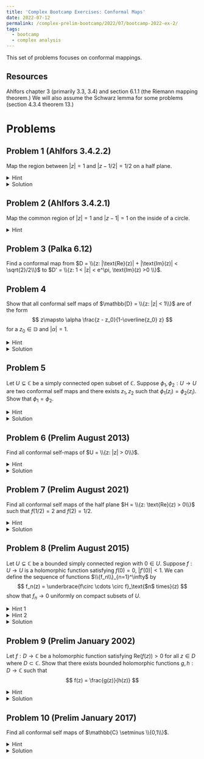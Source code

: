 ```yaml
---
title: 'Complex Bootcamp Exercises: Conformal Maps'
date: 2022-07-12
permalink: /complex-prelim-bootcamp/2022/07/bootcamp-2022-ex-2/
tags:
  - bootcamp
  - complex analysis
---
```


This set of problems focuses on conformal mappings. 

Resources
------
Ahlfors chapter 3 (primarily 3.3, 3.4) and section 6.1.1 (the Riemann mapping theorem.) We will also assume the Schwarz lemma for some problems (section 4.3.4 theorem 13.)

Problems
======

Problem 1 (Ahlfors 3.4.2.2)
------
Map the region between $|z| = 1$ and $|z-1/2| = 1/2$ on a half plane. 
<details>
	<summary>Hint</summary>
	Invert at the common point to map both circles to half planes. 
</details>
<details>
	<summary>Solution</summary>
	These two curves intersect at $z = 1$ so using the map $z \mapsto 1/(z-1)$ both circles will map to the lines $i\mathbb{R} -1/2$ and $i\mathbb{R} - 1$, respectively. 
	We can apply a linear transformation to turn the strip between these two lines into $\{x + iy: x \in \mathbb{R}, 0 < y < \pi\}$. 
	From here observe that for values in this set $x+iy \mapsto e^{x+iy} = e^xe^{iy}$ delivers us the upper half plane. 
</details>


Problem 2 (Ahlfors 3.4.2.1)
------
Map the common region of $|z| = 1$ and $|z-1| = 1$ on the inside of a circle. 
<details>
	<summary>Hint</summary>
	Invert at a common point to map both circles to half planes. 
</details>

Problem 3 (Palka 6.12)
------
Find a conformal map from $D = \\{z: |\text{Re}(z)| + |\text{Im}(z)| < \sqrt{2}/2\\}$ to $D' = \\{z: 1 < |z| < e^\pi, \text{Im}(z) >0 \\}$.


Problem 4
------
Show that all conformal self maps of $\mathbb{D} = \\{z: |z| < 1\\}$ are of the form $$ z\mapsto \alpha \frac{z - z_0}{1-\overline{z_0} z} $$ for a $z_0 \in \mathbb{D}$ and $|\alpha| = 1$. 
<details>
	<summary>Hint</summary>
	If $T$ is our self map and $T(a) = 0$ make another map $S$ of the form above with $z_0 = a$. Then $T\circ S^{-1}$ is a self map which fixes zero. 
</details>
<details>
	<summary>Solution</summary>
	Following the hint, if there exists a point $z\in \mathbb{D}\setminus \{0\}$ such that $|T\circ S^{-1}(z)| = |z|$ then by the Schwarz lemma $T\circ S^{-1}(z) = \alpha z$ for some $|\alpha| = 1$.
	Hence $T = \alpha S(z)$. <br>
	If no such point exists then selecting any $z \in \mathbb{D} \setminus \{0\}$ we must have $|T\circ S^{-1}(z)| < |z|$, but then note that $(T\circ S^{-1})^{-1}$ is another self map of the disk.
	Letting $w = T\circ S^{-1}(z)$ we see $$|z| = | (T\circ S^{-1})^{-1}(w)| \leq |w| < |z|$$ by the first inequality, hence no such $z$ exists. 
</details>

Problem 5
------
Let $U\subsetneq \mathbb{C}$ be a simply connected open subset of $\mathbb{C}$. 
Suppose $\phi_1,\phi_2:U\to U$ are two conformal self maps and there exists $z_1,z_2$ such that $\phi_1(z_i) = \phi_2(z_i)$. 
Show that $\phi_1 = \phi_2$. 
<details>
	<summary>Hint</summary>
	First attempt this problem on the unit disk then extend this result to other regions via the Riemann mapping theorem. 
</details>
<details>
	<summary>Solution</summary>
	Taking $U$ to be the disk define $T= \phi_1^{-1} \circ \phi_2$. 
	This is then a self map with the two fixed points $z_i$. 
	Conjugating with a map $S$ of the form from problem 4 which maps $z_1 \mapsto 0$ we can take define $T' = S\circ T \circ S^{-1}$. 
	This map now has the fixed points $0$ and $S(z_2)$. 
	The Schwarz lemma allows us conclude $T'(z) = \alpha z$ with $|\alpha| = 1$, and since $S(z_2)$ is fixed we must have $\alpha = 1$. 
	Hence $T$ is the identity. <br>
	Finally, if $U$ is not the disk then the Riemann mapping theorem provides a biholomorphic map $R:U\to \mathbb{D}$ which sends $z_1 \mapsto 0$. 
	From here, we see $R\circ T\circ R^{-1}$ fixes $0$ and $R(z_2)$ and we can repeat this same argument. 
</details>

Problem 6 (Prelim August 2013)
------
Find all conformal self-maps of $U = \\{z: |z| > 0\\}$. 
<details>
	<summary>Hint</summary>
	Given a self map of $U$ we see it must either be bounded near $0$ or unbounded near zero. 
</details>
<details>
	<summary>Solution</summary>
	Let $T$ be such a map. If it is bounded near 0 we can extend it to a map $T:\mathbb{C} \mapsto \mathbb{C}$. 
	To proceed, we must determine what $T(0)$ is.
	Suppose that $T(0) \ne 0$. 
	Then the original map has a preimage $a\in U$ and it follows by continuity that neighborhoods of $0$ and $a$ both map into neighborhoods of $T(a) = T(0)$, contradicting injectivity of our original map. 
	Hence $T(0) = 0$. 
	This makes $T$ a self map of $\mathbb{C}$ which must be a Möbius transformation fixing $0,\infty$, hence $T(z) = \alpha z$ for some $\alpha \ne 0$.
	<br>
	For the second case suppose that $T$ is a self map that is unbounded near zero. 
	Note that since $T$ never attains the value zero the map $1/T:U\to U$ is then a self map that is bounded near $z = 0$. 
	Hence in this case $T = \alpha z^{-1}$ for an $\alpha \ne 0$. 
</details>

Problem 7 (Prelim August 2021)
------
Find all conformal self maps of the half plane $H = \\{z: \text{Re}(z) > 0\\}$ such that $f(1/2) = 2$ and $f(2) = 1/2$. 
<details>
	<summary>Hint</summary>
	If you cannot think of a satisfactory self map try the transformation from $H$ to the disk $\mathbb{D}$. 
</details>
<details>
	<summary>Solution</summary>
	After some guess work you may find that $f(z) = 1/z$ is one such map (or if you followed the hint, on the unit disk $z\mapsto -z$ would be our candidate.)
	It follows from problem 5 that $f$ is the unique map with this property. 
</details>

Problem 8 (Prelim August 2015)
------
Let $U\subsetneq \mathbb{C}$ be a bounded simply connected region with $0\in U$. Suppose $f:U\to U$ is a holomorphic function satisfying $f(0) = 0$, $|f'(0)| < 1$. 
We can define the sequence of functions $\\{f_n\\}_{n=1}^\infty$ by $$ f_n(z) = \underbrace{f\circ \cdots \circ f}_\text{$n$ times}(z) $$
show that $f_n \to 0$ uniformly on compact subsets of $U$. 
<details>
	<summary>Hint 1</summary>
	Apply the Riemann mapping theorem so that we can take $U = \mathbb{D}$.
</details><details>
	<summary>Hint 2</summary>
	Since we can take $U$ to be the disk we can apply the Schwarz lemma, giving us that $|f(z)| < |z|$ for all $z \in \mathbb{D}\setminus \{0\}$. Use this to construct a strong contraction over compact subsets of $U$. 

</details>
<details>
	<summary>Solution</summary>
	Let $R:U\to \mathbb{D}$ be the Riemann map fixing $0$. 
	Then $g = R\circ f \circ R^{-1}$ is a map on the disk satisfying $g(0) = 0, |g'(0)| < 1$. 
	Applying the Schwarz lemma we have $|g(z)| < |z|$ for all $z \ne 0$. 
	Given any compact set $K\subset \mathbb{D}$ there exists a maximum value $c =  |g(z)/z|$ by continuity. 
	Therefore, $|g(z)| \leq c|z|$ with $c < 1$ providing our strong contraction. 
	Hence the corresponding sequence of functions $g_n$ have the property that $g_n \to 0$ uniformly on compact subsets of $\mathbb{D}$. 
	Conjugating with $R^{-1}$ we then see that $f_n = R^{-1} g_n R \to 0$ uniformly on compact subsets of $U$. 
</details>



Problem 9 (Prelim January 2002)
------
Let $f:D\to \mathbb{C}$ be a holomorphic function satisfying $\text{Re}(f(z)) > 0$ for all $z\in D$ where $D\subset \mathbb{C}$. Show that there exists bounded holomorphic functions $g,h:D\to \mathbb{C}$ such that $$ f(z) = \frac{g(z)}{h(z)} $$
<details>
	<summary>Hint</summary>
	Consider the transformation between a half plane and the disk. 
</details>
<details>
	<summary>Solution</summary>
	The Möbius transformation $$ S(z) = \frac{z - 1}{z + 1}$$ maps the right half plane onto $\mathbb{D}$. 
	We see that $S\circ f$ is now a holomorphic map from $D$ into $\mathbb{D}$. 
	The inverse of this transformation is 
	$$ S^{-1}(z) = \frac{z+1}{1-z}$$
	This encourages us to define $$ g(z) = S\circ f(z) + 1\quad h(z) = 1 - S\circ f(z) $$
	which are bounded as $S\circ f$ is bounded. It immediately follows that $g/h = S^{-1}\circ S \circ f = f$ as desired. 
</details>


Problem 10 (Prelim January 2017)
------
Find all conformal self maps of $\mathbb{C} \setminus \\{0,1\\}$. 
<details>
	<summary>Hint</summary>
	Since the map must be bijective we determine the orders of the poles at $0, 1, \infty$ and whether or not they are removable. 
	Additionally, use the fact that all self maps of $\mathbb{C}$ are Möbius transformations. 
</details>
<details>
	<summary>Solution</summary>
	At these three points we must have at least one pole/singularity (for, if not, the map will be bounded contradicting surjectivity.) 
	It follows any of these must be simple poles, for poles of order $n > 1$ yield $n$ solutions to $f(z) = w$ for $w$ in a neighborhood of $\infty$ and $z$ in a neighborhood of the pole. 
	Additionally, there is at most one pole (else points with substantially high norm will have two preimages around both poles.)
	It then follows that the remaining two points must be removable singularities, since the function will be bounded in neighborhood of them. 
	By the argument in problem 6 if we extend the map at these singularities they must map to one of $0$ or $1$.
	This extended map is then a conformal self map of all of $\mathbb{C}$ and hence is a Möbius transformation permuting $0,1,\infty$. 
	Since there are six permutations of these points we find the six maps
	$$ \begin{align*}
	0\mapsto 0, 1\mapsto 1, \infty \mapsto \infty & \quad z \\
	0\mapsto 1, 1\mapsto 0, \infty \mapsto \infty & \quad 1 - z \\
	0\mapsto \infty, 1\mapsto 1, \infty \mapsto 0 & \quad \frac{1}{z} \\
	0 \mapsto 0, 1 \mapsto \infty, \infty \mapsto 1 & \quad \frac{z}{z-1} \\
	0\mapsto 1 \mapsto \infty \mapsto 0 & \quad \frac{1}{1-z} \\
	0 \mapsto \infty \mapsto 1 \mapsto 0 & \quad \frac{z - 1}{z}
	\end{align*}$$
</details>
